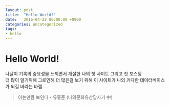 ```yaml
---
layout: post
title:  "Hello World!"
date:   2016-04-22 00:00:00 +0900
categories: uncategorized
tags:
- hello
---
```


# Hello World!

나날이 기록의 중요성을 느끼면서 개설한 나의 첫 사이트 그리고 첫 포스팅<br/>
더 많이 알기위해 그로인해 더 많은걸 보기 위해 이 사이트가 나의 커다란 데이터베이스가 되길 바라는 바램

> 아는만큼 보인다 - 유홍준 (나의문화유산답사기 中)

